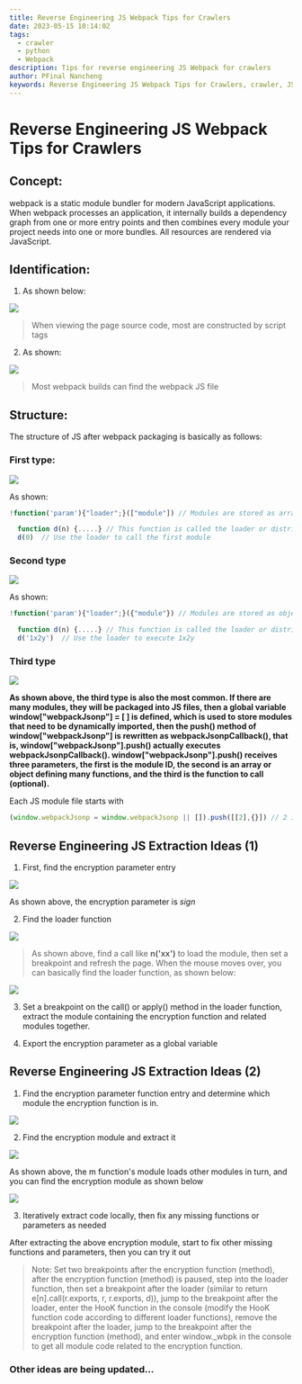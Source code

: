 ```yaml
---
title: Reverse Engineering JS Webpack Tips for Crawlers
date: 2023-05-15 10:14:02
tags:
  - crawler
  - python
  - Webpack
description: Tips for reverse engineering JS Webpack for crawlers
author: PFinal Nancheng
keywords: Reverse Engineering JS Webpack Tips for Crawlers, crawler, JS, Webpack
---
```

# Reverse Engineering JS Webpack Tips for Crawlers

## Concept:
  
webpack is a static module bundler for modern JavaScript applications. When webpack processes an application, it internally builds a dependency graph from one or more entry points and then combines every module your project needs into one or more bundles. All resources are rendered via JavaScript.

## Identification:

1. As shown below:

![](https://raw.githubusercontent.com/pfinal-nc/iGallery/master/blog/202305151419884.png)

> When viewing the page source code, most are constructed by script tags

2. As shown:

![](https://raw.githubusercontent.com/pfinal-nc/iGallery/master/blog/202305160910831.png)

> Most webpack builds can find the webpack JS file

## Structure:

The structure of JS after webpack packaging is basically as follows:

### First type:

![](https://raw.githubusercontent.com/pfinal-nc/iGallery/master/blog/202305160951192.png)

As shown:

```js
!function('param'){"loader";}(["module"]) // Modules are stored as arrays, each element is a function
```

```js
  function d(n) {.....} // This function is called the loader or distributor, all modules are loaded and executed from this function.
  d(0)  // Use the loader to call the first module
```

### Second type

![](https://raw.githubusercontent.com/pfinal-nc/iGallery/master/blog/202305160944584.png)

As shown:

```js
!function('param'){"loader";}({"module"}) // Modules are stored as objects, elements are function objects
```

```js
  function d(n) {.....} // This function is called the loader or distributor, all modules are loaded and executed from this function.
  d('1x2y')  // Use the loader to execute 1x2y
```

### Third type

![](https://raw.githubusercontent.com/pfinal-nc/iGallery/master/blog/202305161006212.png)

**As shown above, the third type is also the most common. If there are many modules, they will be packaged into JS files, then a global variable window["webpackJsonp"] = [ ] is defined, which is used to store modules that need to be dynamically imported, then the push() method of window["webpackJsonp"] is rewritten as webpackJsonpCallback(), that is, window["webpackJsonp"].push() actually executes webpackJsonpCallback(). window["webpackJsonp"].push() receives three parameters, the first is the module ID, the second is an array or object defining many functions, and the third is the function to call (optional).**

Each JS module file starts with

```js
(window.webpackJsonp = window.webpackJsonp || []).push([[2],{}]) // 2 is the module id, {} contains the function object to call
```

## Reverse Engineering JS Extraction Ideas (1)

1. First, find the encryption parameter entry

![](https://raw.githubusercontent.com/pfinal-nc/iGallery/master/blog/202305161020050.png)

As shown above, the encryption parameter is *sign*

2. Find the loader function

![](https://raw.githubusercontent.com/pfinal-nc/iGallery/master/blog/202305161035140.png)

> As shown above, find a call like **n('xx')** to load the module, then set a breakpoint and refresh the page. When the mouse moves over, you can basically find the loader function, as shown below:

![](https://raw.githubusercontent.com/pfinal-nc/iGallery/master/blog/202305161038581.png)

3. Set a breakpoint on the call() or apply() method in the loader function, extract the module containing the encryption function and related modules together.

4. Export the encryption parameter as a global variable

## Reverse Engineering JS Extraction Ideas (2)

1. Find the encryption parameter function entry and determine which module the encryption function is in.

![](https://raw.githubusercontent.com/pfinal-nc/iGallery/master/blog/202305161044042.png)

2. Find the encryption module and extract it

![](https://raw.githubusercontent.com/pfinal-nc/iGallery/master/blog/202305161050194.png)

As shown above, the m function's module loads other modules in turn, and you can find the encryption module as shown below

![](https://raw.githubusercontent.com/pfinal-nc/iGallery/master/blog/202305161052841.png)

3. Iteratively extract code locally, then fix any missing functions or parameters as needed

After extracting the above encryption module, start to fix other missing functions and parameters, then you can try it out

> Note: Set two breakpoints after the encryption function (method), after the encryption function (method) is paused, step into the loader function, then set a breakpoint after the loader (similar to return e[n].call(r.exports, r, r.exports, d)), jump to the breakpoint after the loader, enter the HooK function in the console (modify the HooK function code according to different loader functions), remove the breakpoint after the loader, jump to the breakpoint after the encryption function (method), and enter window._wbpk in the console to get all module code related to the encryption function.

### Other ideas are being updated... 